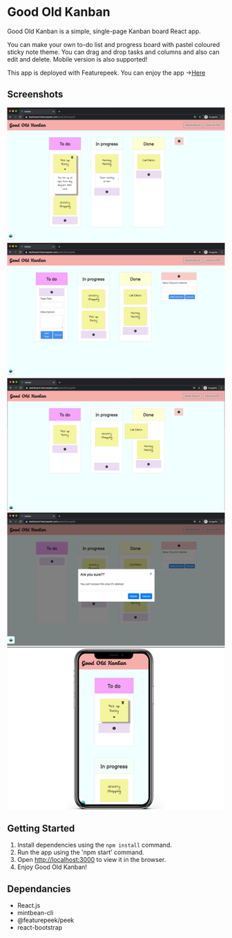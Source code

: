 # Good Old Kanban 

Good Old Kanban is a simple, single-page Kanban board React app.

You can make your own to-do list and progress board with pastel coloured sticky note theme. You can drag and drop tasks and columns and also can edit and delete. Mobile version is also supported!
 
This app is deployed with Featurepeek. You can enjoy the app ->[Here](https://dashboard.featurepeek.com/peek/vn9hw66l#/)


## Screenshots

![Screenshot of desktop size](https://github.com/jessicaseo83/kanban/blob/master/docs/GOK-with%20tasks.png?raw=true)
![Screenshot of add task and column](https://github.com/jessicaseo83/kanban/blob/master/docs/GOK-add_tasks_columns.png?raw=true)
![Screenshot of drag task](https://github.com/jessicaseo83/kanban/blob/master/docs/GOK-move_task.png?raw=true)
![Screenshot of alert message ](https://github.com/jessicaseo83/kanban/blob/master/docs/GOK-alertmsg.png?raw=true)
![Screenshot of mobile](https://github.com/jessicaseo83/kanban/blob/master/docs/GOK-mobile.png?raw=true)


## Getting Started

1. Install dependencies using the `npm install` command.
2. Run the app using the 'npm start' command.
3. Open [http://localhost:3000](http://localhost:3000) to view it in the browser.
4. Enjoy Good Old Kanban!


## Dependancies

- React.js
- mintbean-cli
- @featurepeek/peek
- react-bootstrap
